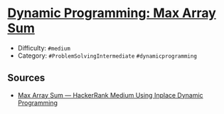 # [Dynamic Programming: Max Array Sum](https://www.hackerrank.com/challenges/max-array-sum)

- Difficulty:  `#medium`
- Category: `#ProblemSolvingIntermediate` `#dynamicprogramming`

## Sources

- [Max Array Sum — HackerRank Medium Using Inplace Dynamic Programming](https://iawale.medium.com/max-array-sum-hackerrank-medium-using-inplace-dynamic-programming-215a620d7705)
